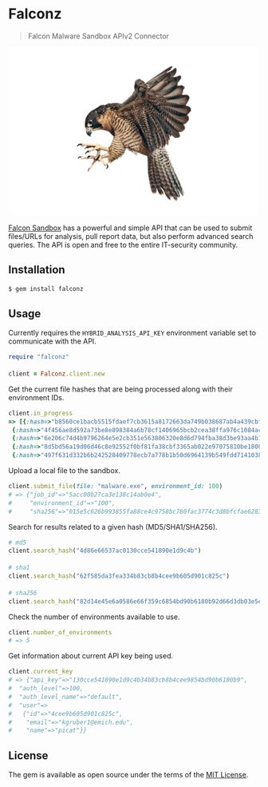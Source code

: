 # Falconz
> Falcon Malware Sandbox APIv2 Connector

<p align="center">
  <img alt="i like birds" src="falcon.jpg"/>
<p>

[Falcon Sandbox](https://www.hybrid-analysis.com/docs/api/v2) has a powerful and simple API that can be used to submit files/URLs for analysis, pull report data, but also perform advanced search queries. The API is open and free to the entire IT-security community.

## Installation

    $ gem install falconz

## Usage

Currently requires the `HYBRID_ANALYSIS_API_KEY` environment variable set to communicate with the API.

```ruby
require "falconz"

client = Falconz.client.new
```

Get the current file hashes that are being processed along with their environment IDs.
```ruby
client.in_progress
=> [{:hash=>"b8560ce1bacb5515fdaef7cb3615a8172663da749b038687ab4a439cbf64f23b", :environment=>"100"},
 {:hash=>"4f456ae8d592a73be8e898384a6b78cf1406965bcb2cea38ffa976c1084acb74", :environment=>"120"},
 {:hash=>"6e206c74d4b9796264e5e2cb351e563806320e8d6d794fba38d3be93aa4b1bb5", :environment=>"100"},
 {:hash=>"8d5bd56a19d06d46c8e92552f0bf81fa38cbf3365ab022e97075810be18000d9", :environment=>"120"},
 {:hash=>"497f631d332b6b242528409778ecb7a778b1b50d6964139b549fdd71410381bc", :environment=>"120"}]
```

Upload a local file to the sandbox.
```ruby
client.submit_file(file: "malware.exe", environment_id: 100)
# => {"job_id"=>"5acc00b27ca3e138c14ab0e4",
#     "environment_id"=>"100",
#     "sha256"=>"015e5c626b993855fa88ce4c9758bc780fac3774c3d8bfcfae62833affc31e00"}
```

Search for results related to a given hash (MD5/SHA1/SHA256).
```ruby
# md5
client.search_hash("4d86e66537ac0130cce541890e1d9c4b")

# sha1
client.search_hash("62f585da3fea334b83cb8b4cee9b605d901c825c")

# sha256
client.search_hash("82d14e45e6a0586e66f359c6854bd90b6180b92d66d3db03e5e85234edfdcc04")
```

Check the number of environments available to use.
```ruby
client.number_of_environments
# => 5
```

Get information about current API key being used.
```ruby
client.current_key
# => {"api_key"=>"130cce541890e1d9c4b34b83cb8b4cee9854bd90b6180b9",
#  "auth_level"=>100,
#  "auth_level_name"=>"default",
#  "user"=>
#   {"id"=>"4cee9b605d901c825c",
#    "email"=>"kgruber1@emich.edu",
#    "name"=>"picat"}}
```

## License

The gem is available as open source under the terms of the [MIT License](https://opensource.org/licenses/MIT).

